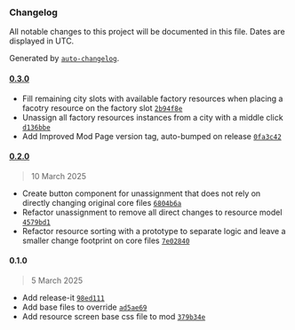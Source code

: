 ### Changelog

All notable changes to this project will be documented in this file. Dates are displayed in UTC.

Generated by [`auto-changelog`](https://github.com/CookPete/auto-changelog).

#### [0.3.0](https://github.com/tpadjen/civ-vii-resource-allocation/compare/0.2.0...0.3.0)

- Fill remaining city slots with available factory resources when placing a facotry resource on the factory slot [`2b94f8e`](https://github.com/tpadjen/civ-vii-resource-allocation/commit/2b94f8eb1c0e7581c6d51c4bd4de5dd3157e8ef7)
- Unassign all factory resources instances from a city with a middle click [`d136bbe`](https://github.com/tpadjen/civ-vii-resource-allocation/commit/d136bbe8c8524f4e5a35f8eb17242477b49eefae)
- Add Improved Mod Page version tag, auto-bumped on release [`0fa3c42`](https://github.com/tpadjen/civ-vii-resource-allocation/commit/0fa3c42aa6b666707fd2706a62e9c8d41a83aec3)

#### [0.2.0](https://github.com/tpadjen/civ-vii-resource-allocation/compare/0.1.0...0.2.0)

> 10 March 2025

- Create button component for unassignment that does not rely on directly changing original core files [`6804b6a`](https://github.com/tpadjen/civ-vii-resource-allocation/commit/6804b6aeacaf9f911d6170f92530dd0deb21c8f2)
- Refactor unassignment to remove all direct changes to resource model [`4579bd1`](https://github.com/tpadjen/civ-vii-resource-allocation/commit/4579bd1dbfbe539df614ec6bde40c1f86d3b8d29)
- Refactor resource sorting with a prototype to separate logic and leave a smaller change footprint on core files [`7e02840`](https://github.com/tpadjen/civ-vii-resource-allocation/commit/7e02840da6bbdfd29a963c6f25f70eeb169d2b23)

#### 0.1.0

> 5 March 2025

- Add release-it [`98ed111`](https://github.com/tpadjen/civ-vii-resource-allocation/commit/98ed11175940a16359430596fc8bd9e77ba9401a)
- Add base files to override [`ad5ae69`](https://github.com/tpadjen/civ-vii-resource-allocation/commit/ad5ae69dac7525821d5e37b21ecd8259d821446f)
- Add resource screen base css file to mod [`379b34e`](https://github.com/tpadjen/civ-vii-resource-allocation/commit/379b34e746dd1462f991e74921264ad4b1e07da6)

